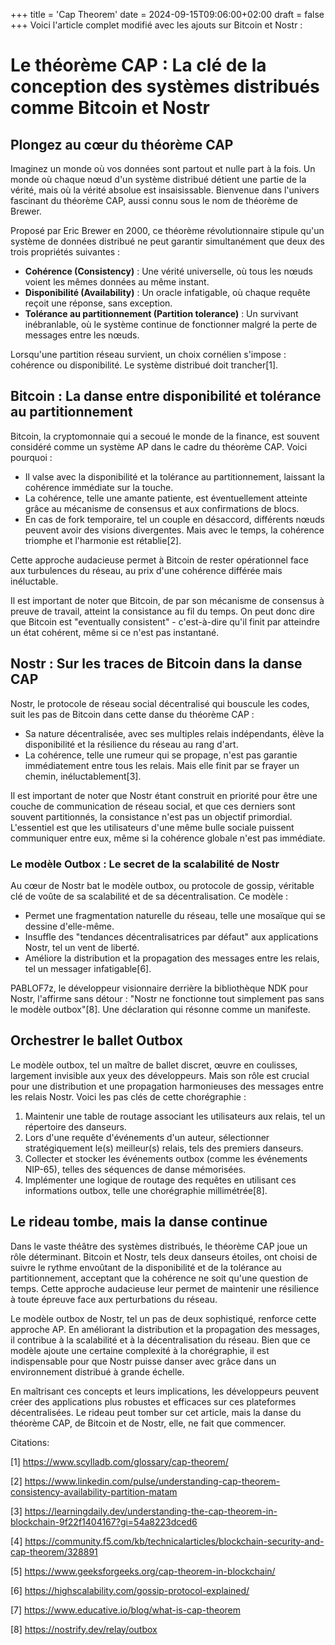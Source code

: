 +++
title = 'Cap Theorem'
date = 2024-09-15T09:06:00+02:00
draft = false
+++
Voici l'article complet modifié avec les ajouts sur Bitcoin et Nostr :

# Le théorème CAP : La clé de la conception des systèmes distribués comme Bitcoin et Nostr

## Plongez au cœur du théorème CAP

Imaginez un monde où vos données sont partout et nulle part à la fois. Un monde où chaque nœud d'un système distribué détient une partie de la vérité, mais où la vérité absolue est insaisissable. Bienvenue dans l'univers fascinant du théorème CAP, aussi connu sous le nom de théorème de Brewer.

Proposé par Eric Brewer en 2000, ce théorème révolutionnaire stipule qu'un système de données distribué ne peut garantir simultanément que deux des trois propriétés suivantes :

- **Cohérence (Consistency)** : Une vérité universelle, où tous les nœuds voient les mêmes données au même instant.
- **Disponibilité (Availability)** : Un oracle infatigable, où chaque requête reçoit une réponse, sans exception.  
- **Tolérance au partitionnement (Partition tolerance)** : Un survivant inébranlable, où le système continue de fonctionner malgré la perte de messages entre les nœuds.

Lorsqu'une partition réseau survient, un choix cornélien s'impose : cohérence ou disponibilité. Le système distribué doit trancher[1].

## Bitcoin : La danse entre disponibilité et tolérance au partitionnement

Bitcoin, la cryptomonnaie qui a secoué le monde de la finance, est souvent considéré comme un système AP dans le cadre du théorème CAP. Voici pourquoi :

- Il valse avec la disponibilité et la tolérance au partitionnement, laissant la cohérence immédiate sur la touche.
- La cohérence, telle une amante patiente, est éventuellement atteinte grâce au mécanisme de consensus et aux confirmations de blocs. 
- En cas de fork temporaire, tel un couple en désaccord, différents nœuds peuvent avoir des visions divergentes. Mais avec le temps, la cohérence triomphe et l'harmonie est rétablie[2].

Cette approche audacieuse permet à Bitcoin de rester opérationnel face aux turbulences du réseau, au prix d'une cohérence différée mais inéluctable.

Il est important de noter que Bitcoin, de par son mécanisme de consensus à preuve de travail, atteint la consistance au fil du temps. On peut donc dire que Bitcoin est "eventually consistent" - c'est-à-dire qu'il finit par atteindre un état cohérent, même si ce n'est pas instantané.

## Nostr : Sur les traces de Bitcoin dans la danse CAP

Nostr, le protocole de réseau social décentralisé qui bouscule les codes, suit les pas de Bitcoin dans cette danse du théorème CAP :

- Sa nature décentralisée, avec ses multiples relais indépendants, élève la disponibilité et la résilience du réseau au rang d'art.
- La cohérence, telle une rumeur qui se propage, n'est pas garantie immédiatement entre tous les relais. Mais elle finit par se frayer un chemin, inéluctablement[3].

Il est important de noter que Nostr étant construit en priorité pour être une couche de communication de réseau social, et que ces derniers sont souvent partitionnés, la consistance n'est pas un objectif primordial. L'essentiel est que les utilisateurs d'une même bulle sociale puissent communiquer entre eux, même si la cohérence globale n'est pas immédiate.

### Le modèle Outbox : Le secret de la scalabilité de Nostr

Au cœur de Nostr bat le modèle outbox, ou protocole de gossip, véritable clé de voûte de sa scalabilité et de sa décentralisation. Ce modèle :

- Permet une fragmentation naturelle du réseau, telle une mosaïque qui se dessine d'elle-même.
- Insuffle des "tendances décentralisatrices par défaut" aux applications Nostr, tel un vent de liberté.
- Améliore la distribution et la propagation des messages entre les relais, tel un messager infatigable[6].

PABLOF7z, le développeur visionnaire derrière la bibliothèque NDK pour Nostr, l'affirme sans détour : "Nostr ne fonctionne tout simplement pas sans le modèle outbox"[8]. Une déclaration qui résonne comme un manifeste.

## Orchestrer le ballet Outbox

Le modèle outbox, tel un maître de ballet discret, œuvre en coulisses, largement invisible aux yeux des développeurs. Mais son rôle est crucial pour une distribution et une propagation harmonieuses des messages entre les relais Nostr. Voici les pas clés de cette chorégraphie :

1. Maintenir une table de routage associant les utilisateurs aux relais, tel un répertoire des danseurs.
2. Lors d'une requête d'événements d'un auteur, sélectionner stratégiquement le(s) meilleur(s) relais, tels des premiers danseurs.
3. Collecter et stocker les événements outbox (comme les événements NIP-65), telles des séquences de danse mémorisées.
4. Implémenter une logique de routage des requêtes en utilisant ces informations outbox, telle une chorégraphie millimétrée[8].

## Le rideau tombe, mais la danse continue

Dans le vaste théâtre des systèmes distribués, le théorème CAP joue un rôle déterminant. Bitcoin et Nostr, tels deux danseurs étoiles, ont choisi de suivre le rythme envoûtant de la disponibilité et de la tolérance au partitionnement, acceptant que la cohérence ne soit qu'une question de temps. Cette approche audacieuse leur permet de maintenir une résilience à toute épreuve face aux perturbations du réseau.

Le modèle outbox de Nostr, tel un pas de deux sophistiqué, renforce cette approche AP. En améliorant la distribution et la propagation des messages, il contribue à la scalabilité et à la décentralisation du réseau. Bien que ce modèle ajoute une certaine complexité à la chorégraphie, il est indispensable pour que Nostr puisse danser avec grâce dans un environnement distribué à grande échelle.

En maîtrisant ces concepts et leurs implications, les développeurs peuvent créer des applications plus robustes et efficaces sur ces plateformes décentralisées. Le rideau peut tomber sur cet article, mais la danse du théorème CAP, de Bitcoin et de Nostr, elle, ne fait que commencer.

Citations:

[1] https://www.scylladb.com/glossary/cap-theorem/

[2] https://www.linkedin.com/pulse/understanding-cap-theorem-consistency-availability-partition-matam 

[3] https://learningdaily.dev/understanding-the-cap-theorem-in-blockchain-9f22f1404167?gi=54a8223dced6

[4] https://community.f5.com/kb/technicalarticles/blockchain-security-and-cap-theorem/328891

[5] https://www.geeksforgeeks.org/cap-theorem-in-blockchain/

[6] https://highscalability.com/gossip-protocol-explained/

[7] https://www.educative.io/blog/what-is-cap-theorem

[8] https://nostrify.dev/relay/outbox
